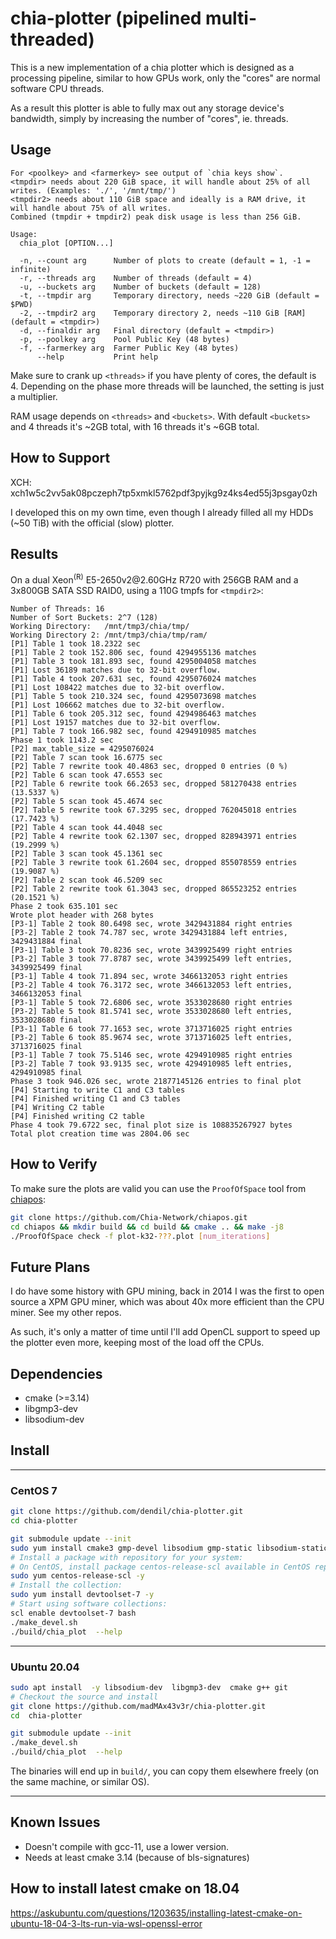 # chia-plotter (pipelined multi-threaded)

This is a new implementation of a chia plotter which is designed as a processing pipeline,
similar to how GPUs work, only the "cores" are normal software CPU threads.

As a result this plotter is able to fully max out any storage device's bandwidth,
simply by increasing the number of "cores", ie. threads.

## Usage

```
For <poolkey> and <farmerkey> see output of `chia keys show`.
<tmpdir> needs about 220 GiB space, it will handle about 25% of all writes. (Examples: './', '/mnt/tmp/')
<tmpdir2> needs about 110 GiB space and ideally is a RAM drive, it will handle about 75% of all writes.
Combined (tmpdir + tmpdir2) peak disk usage is less than 256 GiB.

Usage:
  chia_plot [OPTION...]

  -n, --count arg      Number of plots to create (default = 1, -1 = infinite)
  -r, --threads arg    Number of threads (default = 4)
  -u, --buckets arg    Number of buckets (default = 128)
  -t, --tmpdir arg     Temporary directory, needs ~220 GiB (default = $PWD)
  -2, --tmpdir2 arg    Temporary directory 2, needs ~110 GiB [RAM] (default = <tmpdir>)
  -d, --finaldir arg   Final directory (default = <tmpdir>)
  -p, --poolkey arg    Pool Public Key (48 bytes)
  -f, --farmerkey arg  Farmer Public Key (48 bytes)
      --help           Print help
```

Make sure to crank up `<threads>` if you have plenty of cores, the default is 4.
Depending on the phase more threads will be launched, the setting is just a multiplier.

RAM usage depends on `<threads>` and `<buckets>`.
With default `<buckets>` and 4 threads it's ~2GB total, with 16 threads it's ~6GB total.

## How to Support

XCH: xch1w5c2vv5ak08pczeph7tp5xmkl5762pdf3pyjkg9z4ks4ed55j3psgay0zh

I developed this on my own time, even though I already filled all my HDDs (~50 TiB) with the official (slow) plotter.

## Results

On a dual Xeon<sup>(R)</sup> E5-2650v2<span>@</span>2.60GHz R720 with 256GB RAM and a 3x800GB SATA SSD RAID0, using a 110G tmpfs for `<tmpdir2>`:

```
Number of Threads: 16
Number of Sort Buckets: 2^7 (128)
Working Directory:   /mnt/tmp3/chia/tmp/
Working Directory 2: /mnt/tmp3/chia/tmp/ram/
[P1] Table 1 took 18.2322 sec
[P1] Table 2 took 152.806 sec, found 4294955136 matches
[P1] Table 3 took 181.893 sec, found 4295004058 matches
[P1] Lost 36189 matches due to 32-bit overflow.
[P1] Table 4 took 207.631 sec, found 4295076024 matches
[P1] Lost 108422 matches due to 32-bit overflow.
[P1] Table 5 took 210.324 sec, found 4295073698 matches
[P1] Lost 106662 matches due to 32-bit overflow.
[P1] Table 6 took 205.312 sec, found 4294986463 matches
[P1] Lost 19157 matches due to 32-bit overflow.
[P1] Table 7 took 166.982 sec, found 4294910985 matches
Phase 1 took 1143.2 sec
[P2] max_table_size = 4295076024
[P2] Table 7 scan took 16.6775 sec
[P2] Table 7 rewrite took 40.4863 sec, dropped 0 entries (0 %)
[P2] Table 6 scan took 47.6553 sec
[P2] Table 6 rewrite took 66.2653 sec, dropped 581270438 entries (13.5337 %)
[P2] Table 5 scan took 45.4674 sec
[P2] Table 5 rewrite took 67.3295 sec, dropped 762045018 entries (17.7423 %)
[P2] Table 4 scan took 44.4048 sec
[P2] Table 4 rewrite took 62.1307 sec, dropped 828943971 entries (19.2999 %)
[P2] Table 3 scan took 45.1361 sec
[P2] Table 3 rewrite took 61.2604 sec, dropped 855078559 entries (19.9087 %)
[P2] Table 2 scan took 46.5209 sec
[P2] Table 2 rewrite took 61.3043 sec, dropped 865523252 entries (20.1521 %)
Phase 2 took 635.101 sec
Wrote plot header with 268 bytes
[P3-1] Table 2 took 80.6498 sec, wrote 3429431884 right entries
[P3-2] Table 2 took 74.787 sec, wrote 3429431884 left entries, 3429431884 final
[P3-1] Table 3 took 70.8236 sec, wrote 3439925499 right entries
[P3-2] Table 3 took 77.8787 sec, wrote 3439925499 left entries, 3439925499 final
[P3-1] Table 4 took 71.894 sec, wrote 3466132053 right entries
[P3-2] Table 4 took 76.3172 sec, wrote 3466132053 left entries, 3466132053 final
[P3-1] Table 5 took 72.6806 sec, wrote 3533028680 right entries
[P3-2] Table 5 took 81.5741 sec, wrote 3533028680 left entries, 3533028680 final
[P3-1] Table 6 took 77.1653 sec, wrote 3713716025 right entries
[P3-2] Table 6 took 85.9674 sec, wrote 3713716025 left entries, 3713716025 final
[P3-1] Table 7 took 75.5146 sec, wrote 4294910985 right entries
[P3-2] Table 7 took 93.9135 sec, wrote 4294910985 left entries, 4294910985 final
Phase 3 took 946.026 sec, wrote 21877145126 entries to final plot
[P4] Starting to write C1 and C3 tables
[P4] Finished writing C1 and C3 tables
[P4] Writing C2 table
[P4] Finished writing C2 table
Phase 4 took 79.6722 sec, final plot size is 108835267927 bytes
Total plot creation time was 2804.06 sec
```

## How to Verify

To make sure the plots are valid you can use the `ProofOfSpace` tool from [chiapos](https://github.com/Chia-Network/chiapos):

```bash
git clone https://github.com/Chia-Network/chiapos.git
cd chiapos && mkdir build && cd build && cmake .. && make -j8
./ProofOfSpace check -f plot-k32-???.plot [num_iterations]
```

## Future Plans

I do have some history with GPU mining, back in 2014 I was the first to open source a XPM GPU miner,
which was about 40x more efficient than the CPU miner. See my other repos.

As such, it's only a matter of time until I'll add OpenCL support to speed up the plotter even more,
keeping most of the load off the CPUs.

## Dependencies

- cmake (>=3.14)
- libgmp3-dev
- libsodium-dev

## Install

---
### CentOS 7
```bash
git clone https://github.com/dendil/chia-plotter.git
cd chia-plotter

git submodule update --init
sudo yum install cmake3 gmp-devel libsodium gmp-static libsodium-static  -y
# Install a package with repository for your system:
# On CentOS, install package centos-release-scl available in CentOS repository:
sudo yum centos-release-scl -y
# Install the collection:
sudo yum install devtoolset-7 -y
# Start using software collections:
scl enable devtoolset-7 bash
./make_devel.sh
./build/chia_plot  --help
```
---
### Ubuntu 20.04
```bash
sudo apt install  -y libsodium-dev  libgmp3-dev  cmake g++ git
# Checkout the source and install
git clone https://github.com/madMAx43v3r/chia-plotter.git 
cd  chia-plotter

git submodule update --init
./make_devel.sh
./build/chia_plot  --help
```

The binaries will end up in `build/`, you can copy them elsewhere freely (on the same machine, or similar OS).

---

## Known Issues

- Doesn't compile with gcc-11, use a lower version.
- Needs at least cmake 3.14 (because of bls-signatures)

## How to install latest cmake on 18.04

https://askubuntu.com/questions/1203635/installing-latest-cmake-on-ubuntu-18-04-3-lts-run-via-wsl-openssl-error

